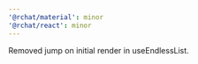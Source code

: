 ```yaml
---
'@rchat/material': minor
'@rchat/react': minor
---
```


Removed jump on initial render in useEndlessList.
